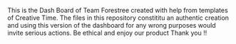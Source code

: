 This is the Dash Board of Team Forestree created with help from templates of Creative Time. 
The files in this repository constititu an authentic creation and using this version of the dashboard for any wrong purposes would invite serious actions.
Be ethical and enjoy our product
Thank you !!

